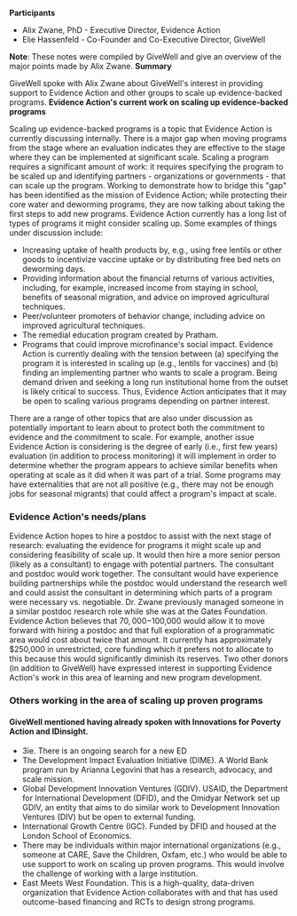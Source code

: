 **Participants**

- Alix Zwane, PhD - Executive Director, Evidence Action
- Elie Hassenfeld - Co-Founder and Co-Executive Director, GiveWell

**Note**: These notes were compiled by GiveWell and give an overview of the major points made by Alix Zwane. **Summary**

GiveWell spoke with Alix Zwane about GiveWell's interest in providing support to Evidence Action and other groups to scale up evidence-backed programs. **Evidence Action's current work on scaling up evidence-backed programs**

Scaling up evidence-backed programs is a topic that Evidence Action is currently discussing internally. There is a major gap when moving programs from the stage where an evaluation indicates they are effective to the stage where they can be implemented at significant scale. Scaling a program requires a significant amount of work: it requires specifying the program to be scaled up and identifying partners - organizations or governments - that can scale up the program. Working to demonstrate how to bridge this "gap" has been identified as the mission of Evidence Action; while protecting their core water and deworming programs, they are now talking about taking the first steps to add new programs. Evidence Action currently has a long list of types of programs it might consider scaling up. Some examples of things under discussion include:

* Increasing uptake of health products by, e.g., using free lentils or other goods to incentivize vaccine uptake or by distributing free bed nets on deworming days.
* Providing information about the financial returns of various activities, including, for example, increased income from staying in school, benefits of seasonal migration, and advice on improved agricultural techniques.
* Peer/volunteer promoters of behavior change, including advice on improved agricultural techniques.
* The remedial education program created by Pratham.
* Programs that could improve microfinance's social impact. Evidence Action is currently dealing with the tension between (a) specifying the program it is interested in scaling up (e.g., lentils for vaccines) and (b) finding an implementing partner who wants to scale a program. Being demand driven and seeking a long run institutional home from the outset is likely critical to success. Thus, Evidence Action anticipates that it may be open to scaling various programs depending on partner interest.

There are a range of other topics that are also under discussion as potentially important to learn about to protect both the commitment to evidence and the commitment to scale. For example, another issue Evidence Action is considering is the degree of early (i.e., first few years) evaluation (in addition to process monitoring) it will implement in order to determine whether the program appears to achieve similar benefits when operating at scale as it did when it was part of a trial. Some programs may have externalities that are not all positive (e.g., there may not be enough jobs for seasonal migrants) that could affect a program's impact at scale.

### Evidence Action's needs/plans

Evidence Action hopes to hire a postdoc to assist with the next stage of research: evaluating the evidence for programs it might scale up and considering feasibility of scale up. It would then hire a more senior person (likely as a consultant) to engage with potential partners. The consultant and postdoc would work together. The consultant would have experience building partnerships while the postdoc would understand the research well and could assist the consultant in determining which parts of a program were necessary vs. negotiable. Dr. Zwane previously managed someone in a similar postdoc research role while she was at the Gates Foundation. Evidence Action believes that $70,000-$100,000 would allow it to move forward with hiring a postdoc and that full exploration of a programmatic area would cost about twice that amount. It currently has approximately $250,000 in unrestricted, core funding which it prefers not to allocate to this because this would significantly diminish its reserves. Two other donors (in addition to GiveWell) have expressed interest in supporting Evidence Action's work in this area of learning and new program development.

### Others working in the area of scaling up proven programs

#### GiveWell mentioned having already spoken with Innovations for Poverty Action and IDinsight.
* 3ie. There is an ongoing search for a new ED
* The Development Impact Evaluation Initiative (DIME). A World Bank program run by Arianna Legovini that has a research, advocacy, and scale mission.
* Global Development Innovation Ventures (GDIV). USAID, the Department for International Development (DFID), and the Omidyar Network set up GDIV, an entity that aims to do similar work to Development Innovation Ventures (DIV) but be open to external funding.
* International Growth Centre (IGC). Funded by DFID and housed at the London School of Economics.
* There may be individuals within major international organizations (e.g., someone at CARE, Save the Children, Oxfam, etc.) who would be able to use support to work on scaling up proven programs. This would involve the challenge of working with a large institution.
* East Meets West Foundation. This is a high-quality, data-driven organization that Evidence Action collaborates with and that has used outcome-based financing and RCTs to design strong programs.